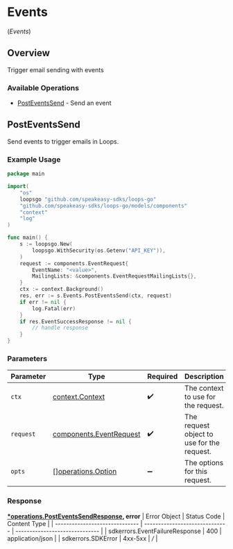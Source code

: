 # Events
(*Events*)

## Overview

Trigger email sending with events

### Available Operations

* [PostEventsSend](#posteventssend) - Send an event

## PostEventsSend

Send events to trigger emails in Loops.

### Example Usage

```go
package main

import(
	"os"
	loopsgo "github.com/speakeasy-sdks/loops-go"
	"github.com/speakeasy-sdks/loops-go/models/components"
	"context"
	"log"
)

func main() {
    s := loopsgo.New(
        loopsgo.WithSecurity(os.Getenv("API_KEY")),
    )
    request := components.EventRequest{
        EventName: "<value>",
        MailingLists: &components.EventRequestMailingLists{},
    }
    ctx := context.Background()
    res, err := s.Events.PostEventsSend(ctx, request)
    if err != nil {
        log.Fatal(err)
    }
    if res.EventSuccessResponse != nil {
        // handle response
    }
}
```

### Parameters

| Parameter                                                          | Type                                                               | Required                                                           | Description                                                        |
| ------------------------------------------------------------------ | ------------------------------------------------------------------ | ------------------------------------------------------------------ | ------------------------------------------------------------------ |
| `ctx`                                                              | [context.Context](https://pkg.go.dev/context#Context)              | :heavy_check_mark:                                                 | The context to use for the request.                                |
| `request`                                                          | [components.EventRequest](../../models/components/eventrequest.md) | :heavy_check_mark:                                                 | The request object to use for the request.                         |
| `opts`                                                             | [][operations.Option](../../models/operations/option.md)           | :heavy_minus_sign:                                                 | The options for this request.                                      |


### Response

**[*operations.PostEventsSendResponse](../../models/operations/posteventssendresponse.md), error**
| Error Object                   | Status Code                    | Content Type                   |
| ------------------------------ | ------------------------------ | ------------------------------ |
| sdkerrors.EventFailureResponse | 400                            | application/json               |
| sdkerrors.SDKError             | 4xx-5xx                        | */*                            |
